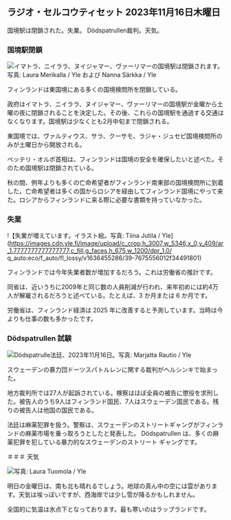 ## ラジオ・セルコウティセット 2023年11月16日木曜日

国境駅は閉鎖された。失業。 Dödspatrullen裁判。天気。

### 国境駅閉鎖

![イマトラ、ニイララ、ヌイジャマー、ヴァーリマーの国境駅は閉鎖されます。写真: Laura Merikalla / Yle および Nanna Särkka / Yle](https://images.cdn.yle.fi/image/upload/c_crop,h_1215,w_2161,x_0,y_943/ar_1.777777777777777,c_fill,g_faces,h_675,w_1200/dpr_1.0/q_auto:eco/f_auto/fl_lossy/v1700138081/39-1201615655605bd910f3)

フィンランドは東国境にある多くの国境検問所を閉鎖している。

政府はイマトラ、ニイララ、ヌイジャマー、ヴァーリマーの国境駅が金曜から土曜の夜に閉鎖されることを決定した。その後、これらの国境駅を通過する交通はなくなります。国境駅は少なくとも2月中旬まで閉鎖される。

東国境では、ヴァルティウス、サラ、クーサモ、ラジャ・ジュセピ国境検問所のみが土曜日から開放される。

ペッテリ・オルポ首相は、フィンランドは国境の安全を確保したいと述べた。そのため国境駅は閉鎖されている。

秋の間、例年よりも多くの亡命希望者がフィンランド南東部の国境検問所に到着した。亡命希望者は多くの国からロシアを経由してフィンランド国境にやって来た。ロシアからフィンランドに来る際に必要な書類を持っていなかった。

### 失業

!【失業が増えています。イラスト絵。写真: Tiina Jutila / Yle](https://images.cdn.yle.fi/image/upload/c_crop,h_3007,w_5346,x_0,y_409/ar_1.7777777777777777,c_fill,g_faces,h_675,w_1200/dpr_1.0/ q_auto:eco/f_auto/fl_lossy/v1636455286/39-7675556012f34491801)

フィンランドでは今年失業者数が増加するだろう。これは労働省の推計です。

同省は、近いうちに2009年と同じ数の人員削減が行われ、来年初めには約4万人が解雇されるだろうと述べている。たとえば、3 か月または 6 か月です。

労働省は、フィンランド経済は 2025 年に改善すると予測しています。当時は今よりも仕事の数も多かったです。

### Dödspatrullen 試験

![Dödspatrulle法廷、2023年11月16日。写真: Marjatta Rautio / Yle](https://images.cdn.yle.fi/image/upload/c_crop,h_2295,w_4080,x_0,y_278/ar_1.7777777777777777,c_fill,g_faces,h_675,w_1200/dpr_1.0/q_auto:eco/f_auto/fl_lossy/v1700137634/39-12015276555f550196e3)

スウェーデンの暴力団ドーツスパトルレンに関する裁判がヘルシンキで始まった。

地方裁判所では27人が起訴されている。検察はほぼ全員の被告に懲役を求刑した。被告人のうち9人はフィンランド国民、7人はスウェーデン国民である。残りの被告人は他国の国民である。

法廷は麻薬犯罪を扱う。警察は、スウェーデンのストリートギャングがフィンランドの麻薬市場を乗っ取ろうとしたと発表した。 Dödspatrullen は、多くの麻薬犯罪を犯している暴力的なスウェーデンのストリート ギャングです。

＃＃＃ 天気

![写真: Laura Tuomola / Yle](https://images.cdn.yle.fi/image/upload/c_crop,h_1080,w_1919,x_0,y_0/ar_1.7777777777777777,c_fill,g_faces,h_675,w_1200/dpr_1.0/q_auto:eco/f_auto/fl_lossy/v1700136474/39-1201617655606029adf4)

明日の金曜日は、南も北も晴れるでしょう。地球の真ん中の空には雲があります。天気は埃っぽいですが、西海岸では少し雪が降るかもしれません。

全国的に気温は氷点下となっております。最も寒いのはラップランドです。